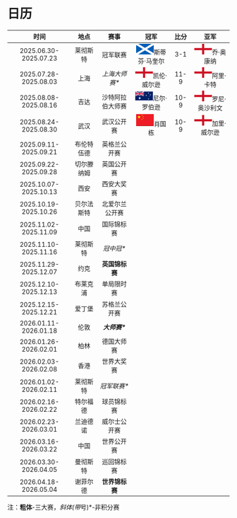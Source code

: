 # 日历

|          时间         |   地点    |       赛事       |               冠军                  | 比分  |               亚军                 |
| :-------------------: | :------: | :--------------: | :--------------------------------: | :---: | :--------------------------------: |
| 2025.06.30-2025.07.23 | 莱彻斯特  |     冠军联赛     | ![](../img/scotland.png)斯蒂芬·马奎尔 | 3-1   | ![](../img/england.png)乔·奥康纳    |
| 2025.07.28-2025.08.03 | 上海      |  *上海大师赛\**  | ![](../img/england.png)凯伦·威尔逊   | 11-9  | ![](../img/england.png)阿里·卡特     |
| 2025.08.08-2025.08.16 | 吉达      | 沙特阿拉伯大师赛 | ![](../img/australia.png)尼尔·罗伯逊  | 10-9  | ![](../img/england.png)罗尼·奥沙利文 |
| 2025.08.24-2025.08.30 | 武汉      |    武汉公开赛    | ![](../img/china.png)肖国栋          | 10-9  | ![](../img/england.png)加里·威尔逊   |
| 2025.09.11-2025.09.21 | 布伦特伍德 |   英格兰公开赛   |                                    |       |                                    |
| 2025.09.22-2025.09.28 | 切尔滕纳姆 |    英国公开赛    |                                    |       |                                    |
| 2025.10.07-2025.10.13 | 西安      |    西安大奖赛    |                                    |       |                                    |
| 2025.10.19-2025.10.26 | 贝尔法斯特 |  北爱尔兰公开赛  |                                    |       |                                    |
| 2025.11.02-2025.11.09 | 中国      |    国际锦标赛    |                                    |       |                                    |
| 2025.11.10-2025.11.16 | 莱彻斯特  |    *冠中冠\**    |                                    |       |                                    |
| 2025.11.29-2025.12.07 | 约克      |  **英国锦标赛**  |                                    |       |                                    |
| 2025.12.10-2025.12.13 | 布莱克浦  |    单局限时赛    |                                    |       |                                    |
| 2025.12.15-2025.12.21 | 爱丁堡    |   苏格兰公开赛   |                                    |       |                                    |
| 2026.01.11-2026.01.18 | 伦敦      |  ***大师赛\****  |                                    |       |                                    |
| 2026.01.26-2026.02.01 | 柏林      |    德国大师赛    |                                    |       |                                    |
| 2026.02.03-2026.02.08 | 香港      |    世界大奖赛    |                                    |       |                                    |
| 2026.01.02-2026.02.11 | 莱彻斯特  |   *冠军联赛\**   |                                    |       |                                    |
| 2026.02.16-2026.02.22 | 特尔福德  |    球员锦标赛    |                                    |       |                                    |
| 2026.02.23-2026.03.01 | 兰迪德诺  |   威尔士公开赛   |                                    |       |                                    |
| 2026.03.16-2026.03.22 | 中国      |    世界公开赛    |                                    |       |                                    |
| 2026.03.30-2026.04.05 | 曼彻斯特  |    巡回锦标赛    |                                    |       |                                    |
| 2026.04.18-2026.05.04 | 谢菲尔德  |  **世界锦标赛**  |                                    |       |                                    |

注：**粗体**-三大赛，*斜体(带*号)*-非积分赛
